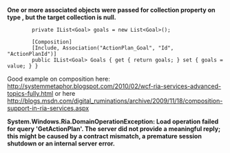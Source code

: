 **One or more associated objects were passed for collection property  on type , but the target collection is null.**

```
        private IList<Goal> goals = new List<Goal>();

        [Composition]
        [Include, Association("ActionPlan_Goal", "Id", "ActionPlanId")]
        public IList<Goal> Goals { get { return goals; } set { goals = value; } }
```

Good example on composition here: http://systemmetaphor.blogspot.com/2010/02/wcf-ria-services-advanced-topics-fully.html or here http://blogs.msdn.com/digital_ruminations/archive/2009/11/18/composition-support-in-ria-services.aspx


**System.Windows.Ria.DomainOperationException: Load operation failed for query 'GetActionPlan'. The server did not provide a meaningful reply; this might be caused by a contract mismatch, a premature session shutdown or an internal server error.**